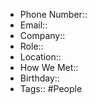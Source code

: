 - Phone Number::
- Email:: 
- Company::
- Role::
- Location::
- How We Met::
- Birthday::
- Tags:: #People
